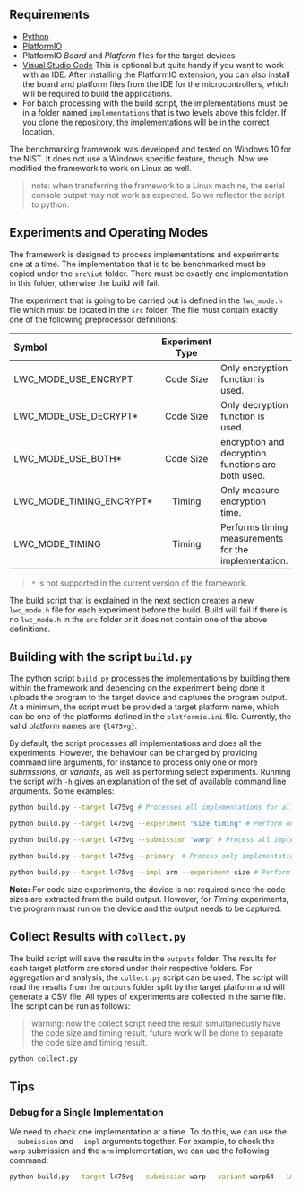 ## Requirements

 - [Python](https://www.python.org)
 - [PlatformIO](https://platformio.org)
 - PlatformIO *Board* and *Platform* files for the target devices.
 - [Visual Studio Code](https://code.visualstudio.com/) This is optional but quite handy if you want to work with an IDE. After installing the PlatformIO extension, you can also install the board and platform files from the IDE for the microcontrollers, which will be required to build the applications.
  - For batch processing with the build script, the implementations must be in a folder named `implementations` that is two levels above this folder. If you clone the repository, the implementations will be in the correct location.

The benchmarking framework was developed and tested on Windows 10 for the NIST. It does not use a Windows specific feature, though. Now we modified the framework to work on Linux as well. 

> note: when transferring the framework to a Linux machine, the serial console output may not work as expected. So we reflector the script to python.

## Experiments and Operating Modes

The framework is designed to process implementations and experiments one at a time. The implementation that is to be benchmarked must be copied under the `src\iut` folder. There must be exactly one implementation in this folder, otherwise the build will fail.

The experiment that is going to be carried out is defined in the `lwc_mode.h` file which must be located in the `src` folder. The file must contain exactly one of the following preprocessor definitions:

| Symbol | Experiment Type | |
| :------ | :------: | :----- |
| LWC_MODE_USE_ENCRYPT | Code Size | Only encryption function is used.|
| LWC_MODE_USE_DECRYPT* | Code Size | Only decryption function is used.|
| LWC_MODE_USE_BOTH* | Code Size | encryption and decryption functions are both used.|
| LWC_MODE_TIMING_ENCRYPT* | Timing | Only measure encryption time.|
| LWC_MODE_TIMING | Timing | Performs timing measurements for the implementation.|

> `*` is not supported in the current version of the framework. 

The build script that is explained in the next section creates a new `lwc_mode.h` file for each experiment before the build. Build will fail if there is no `lwc_mode.h` in the `src` folder or it does not contain one of the above definitions.

## Building with the script `build.py`

The python script `build.py` processes the implementations by building them within the framework and depending on the experiment being done it uploads the program to the target device and captures the program output. At a minimum, the script must be provided a target platform name, which can be one of the platforms defined in the `platformio.ini` file. Currently, the valid platform names are `{l475vg}`. 

By default, the script processes all implementations and does all the experiments. However, the behaviour can be changed by providing command line arguments, for instance to process only one or more *submissions*, or *variants*, as well as performing select experiments. Running the script with `-h` gives an explanation of the set of available command line arguments. Some examples:


``` bash
python build.py --target l475vg # Processes all implementations for all experiments
```

``` bash
python build.py --target l475vg --experiment "size timing" # Perform only Code size and Timing experiments on all implementations
```

``` bash
python build.py --target l475vg --submission "warp" # Process all implementations of the submissions warp
```

``` bash
python build.py --target l475vg --primary  # Process only implementations of primary variants
```

``` bash
python build.py --target l475vg --impl arm --experiment size # Perform size experiment on all implementations of the arm implementation
```


**Note:** For code size experiments, the device is not required since the code sizes are extracted from the build output. However, for *Timing* experiments, the program must run on the device and the output needs to be captured. 

## Collect Results with `collect.py`

The build script will save the results in the `outputs` folder. The results for each target platform are stored under their respective folders. For aggregation and analysis, the `collect.py` script can be used. The script will read the results from the `outputs` folder split by the target platform and will generate a CSV file. All types of experiments are collected in the same file. The script can be run as follows:

> warning: now the collect script need the result simultaneously have the code size and timing result. future work will be done to separate the code size and timing result. 

``` bash
python collect.py
```


## Tips

### Debug for a Single Implementation

We need to check one implementation at a time. To do this, we can use the `--submission` and `--impl` arguments together. For example, to check the `warp` submission and the `arm` implementation, we can use the following command:

``` bash
python build.py --target l475vg --submission warp --variant warp64 --impl arm --experiment timing  --overwrite && python collect.py
``` 

